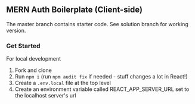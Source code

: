## MERN Auth Boilerplate (Client-side)

The master branch contains starter code. See solution branch for working version.

### Get Started

For local development

1. Fork and clone
2. Run `npm i` (run `npm audit fix` if needed - stuff changes a lot in React!)
3. Create a `.env.local` file at the top level 
4. Create an environment variable called REACT_APP_SERVER_URL set to the localhost server's url
